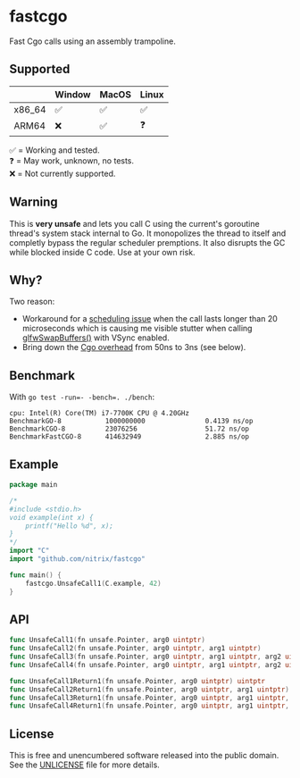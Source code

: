 # fastcgo

Fast Cgo calls using an assembly trampoline. 

## Supported

|        | Window | MacOS | Linux |
|--------|--------|-------|-------|
| x86_64 | ✅      | ✅     | ✅     |
| ARM64  | ❌      | ✅     | ❓     |

✅ = Working and tested.  
❓ = May work, unknown, no tests.  
❌ = Not currently supported.

## Warning

This is **very unsafe** and lets you call C using the current's goroutine thread's system stack internal to Go. It monopolizes the thread to itself and completly bypass the regular scheduler premptions. It also disrupts the GC while blocked inside C code. Use at your own risk.

## Why?

Two reason:

* Workaround for a [scheduling issue](https://dqlite.io/docs/explanation/faq#why-c-7) when the call lasts longer than 20 microseconds which is causing me visible stutter when calling [glfwSwapBuffers()](https://github.com/go-gl/glfw) with VSync enabled.
* Bring down the [Cgo overhead](https://github.com/golang/go/issues/19574) from 50ns to 3ns (see below).

## Benchmark

With `go test -run=- -bench=. ./bench`:

```
cpu: Intel(R) Core(TM) i7-7700K CPU @ 4.20GHz
BenchmarkGO-8           1000000000               0.4139 ns/op
BenchmarkCGO-8          23076256                 51.72 ns/op
BenchmarkFastCGO-8      414632949                2.885 ns/op
```

## Example


```go
package main

/*
#include <stdio.h>
void example(int x) {
	printf("Hello %d", x);
}
*/
import "C"
import "github.com/nitrix/fastcgo"

func main() {
	fastcgo.UnsafeCall1(C.example, 42)
}
```

## API

```go
func UnsafeCall1(fn unsafe.Pointer, arg0 uintptr)
func UnsafeCall2(fn unsafe.Pointer, arg0 uintptr, arg1 uintptr)
func UnsafeCall3(fn unsafe.Pointer, arg0 uintptr, arg1 uintptr, arg2 uintptr)
func UnsafeCall4(fn unsafe.Pointer, arg0 uintptr, arg1 uintptr, arg2 uintptr, arg3 uintptr)

func UnsafeCall1Return1(fn unsafe.Pointer, arg0 uintptr) uintptr
func UnsafeCall2Return1(fn unsafe.Pointer, arg0 uintptr, arg1 uintptr) uintptr
func UnsafeCall3Return1(fn unsafe.Pointer, arg0 uintptr, arg1 uintptr, arg2 uintptr) uintptr
func UnsafeCall4Return1(fn unsafe.Pointer, arg0 uintptr, arg1 uintptr, arg2 uintptr, arg3 uintptr) uintptr
```

## License

This is free and unencumbered software released into the public domain. See the [UNLICENSE](UNLICENSE) file for more details.